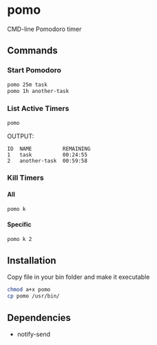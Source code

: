 # pomo
CMD-line Pomodoro timer

## Commands
### Start Pomodoro
```bash
pomo 25m task
pomo 1h another-task
```

### List Active Timers
```bash
pomo
```
OUTPUT:
```console
ID  NAME          REMAINING
1   task          00:24:55
2   another-task  00:59:58
```

### Kill Timers
#### All
```bash
pomo k
```

#### Specific
```bash
pomo k 2
```

## Installation

Copy file in your bin folder and make it executable

```bash
chmod a+x pomo
cp pomo /usr/bin/
```

## Dependencies

* notify-send
